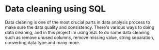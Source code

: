 # Data cleaning using SQL

Data cleaning is one of the most crucial parts in data analysis process to make sure the data quality and consistency. There's various ways to doing data cleaning, and in this project im using SQL to do some data cleaning such as remove unused columns, remove missing value, string separation, converting data type and many more. 
